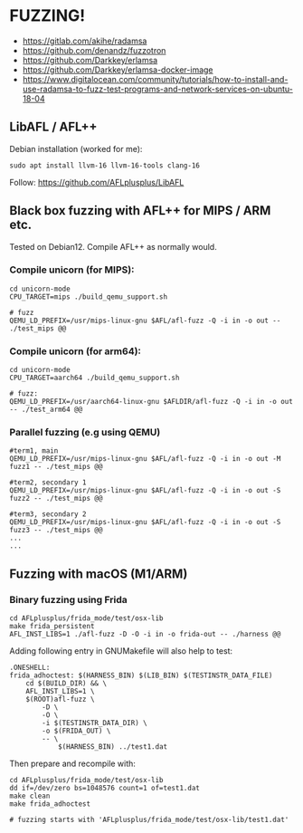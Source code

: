 # FUZZING!

* https://gitlab.com/akihe/radamsa
* https://github.com/denandz/fuzzotron
* https://github.com/Darkkey/erlamsa
* https://github.com/Darkkey/erlamsa-docker-image
* https://www.digitalocean.com/community/tutorials/how-to-install-and-use-radamsa-to-fuzz-test-programs-and-network-services-on-ubuntu-18-04


## LibAFL / AFL++
Debian installation (worked for me):

```
sudo apt install llvm-16 llvm-16-tools clang-16
```

Follow: https://github.com/AFLplusplus/LibAFL


## Black box fuzzing with AFL++ for MIPS / ARM etc.

Tested on Debian12. Compile AFL++ as normally would.

### Compile unicorn (for MIPS):
```
cd unicorn-mode
CPU_TARGET=mips ./build_qemu_support.sh

# fuzz
QEMU_LD_PREFIX=/usr/mips-linux-gnu $AFL/afl-fuzz -Q -i in -o out -- ./test_mips @@ 
```

### Compile unicorn (for arm64):
```
cd unicorn-mode
CPU_TARGET=aarch64 ./build_qemu_support.sh

# fuzz:
QEMU_LD_PREFIX=/usr/aarch64-linux-gnu $AFLDIR/afl-fuzz -Q -i in -o out -- ./test_arm64 @@
```

### Parallel fuzzing (e.g using QEMU)
```
#term1, main
QEMU_LD_PREFIX=/usr/mips-linux-gnu $AFL/afl-fuzz -Q -i in -o out -M fuzz1 -- ./test_mips @@

#term2, secondary 1
QEMU_LD_PREFIX=/usr/mips-linux-gnu $AFL/afl-fuzz -Q -i in -o out -S fuzz2 -- ./test_mips @@

#term3, secondary 2
QEMU_LD_PREFIX=/usr/mips-linux-gnu $AFL/afl-fuzz -Q -i in -o out -S fuzz3 -- ./test_mips @@
...
...
```

## Fuzzing with macOS (M1/ARM)

### Binary fuzzing using Frida
```
cd AFLplusplus/frida_mode/test/osx-lib
make frida_persistent
AFL_INST_LIBS=1 ./afl-fuzz -D -O -i in -o frida-out -- ./harness @@
```

Adding following entry in GNUMakefile will also help to test:
```
.ONESHELL:
frida_adhoctest: $(HARNESS_BIN) $(LIB_BIN) $(TESTINSTR_DATA_FILE)
	cd $(BUILD_DIR) && \
	AFL_INST_LIBS=1 \
	$(ROOT)afl-fuzz \
		-D \
		-O \
		-i $(TESTINSTR_DATA_DIR) \
		-o $(FRIDA_OUT) \
		-- \
			$(HARNESS_BIN) ../test1.dat
```

Then prepare and recompile with:
```
cd AFLplusplus/frida_mode/test/osx-lib
dd if=/dev/zero bs=1048576 count=1 of=test1.dat
make clean
make frida_adhoctest

# fuzzing starts with 'AFLplusplus/frida_mode/test/osx-lib/test1.dat'
```
